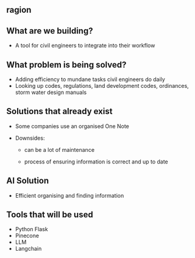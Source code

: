 ## ragion

## What are we building?

- A tool for civil engineers to integrate into their workflow

## What problem is being solved?

- Adding efficiency to mundane tasks civil engineers do daily
- Looking up codes, regulations, land development codes, ordinances, storm water design manuals

## Solutions that already exist

- Some companies use an organised One Note

- Downsides:

  - can be a lot of maintenance

  - process of ensuring information is correct and up to date

## AI Solution

- Efficient organising and finding information

## Tools that will be used

- Python Flask
- Pinecone
- LLM
- Langchain
